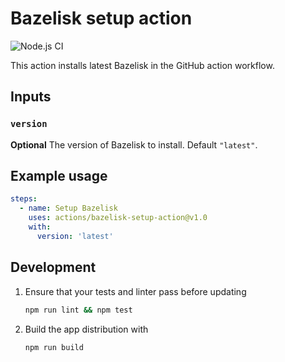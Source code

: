 # Bazelisk setup action
![Node.js CI](https://github.com/doppelganger113/bazelisk-setup-action/workflows/Node.js%20CI/badge.svg)

This action installs latest Bazelisk in the GitHub action workflow.

## Inputs

### `version`

**Optional** The version of Bazelisk to install. Default `"latest"`.


## Example usage
```yaml
steps:
  - name: Setup Bazelisk
    uses: actions/bazelisk-setup-action@v1.0
    with:
      version: 'latest'
```

## Development

1. Ensure that your tests and linter pass before updating
   ```bash
   npm run lint && npm test 
   ```
2. Build the app distribution with
    ```bash
    npm run build
    ```
